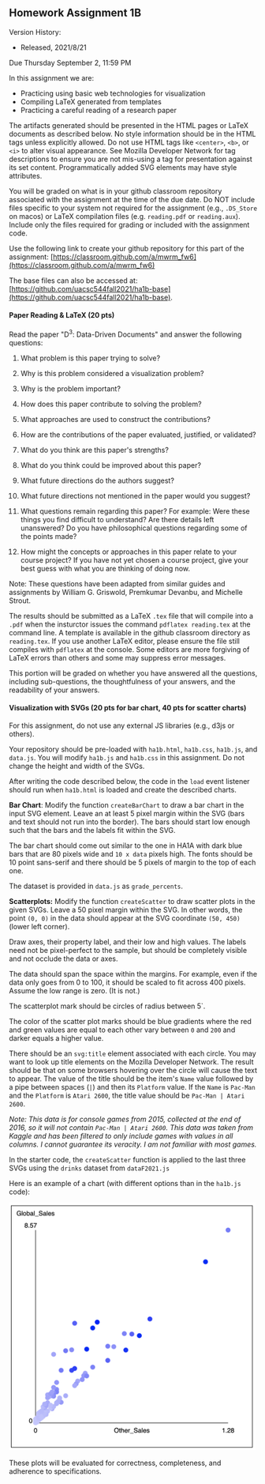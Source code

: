 ## Homework Assignment 1B

Version History: 

- Released, 2021/8/21

Due Thursday September 2, 11:59 PM 


In this assignment we are:

- Practicing using basic web technologies for visualization
- Compiling LaTeX generated from templates
- Practicing a careful reading of a research paper

The artifacts generated should be presented in the HTML pages or LaTeX
documents as described below. No style information should be in the HTML tags
unless explicitly allowed. Do not use HTML tags like `<center>`, `<b>`, or
`<i>` to alter visual appearance. See Mozilla Developer Network for tag
descriptions to ensure you are not mis-using a tag for presentation against
its set content. Programmatically added SVG elements may have style
attributes.

You will be graded on what is in your github classroom repository associated
with the assignment at the time of the due date. Do NOT include files specific
to your system not required for the assignment (e.g., `.DS_Store` on macos) or
LaTeX compilation files (e.g. `reading.pdf` or `reading.aux`). Include only
the files required for grading or included with the assignment code.


Use the following link to create your github repository for this part of the
assignment: [https://classroom.github.com/a/mwrm_fw6](https://classroom.github.com/a/mwrm_fw6)

The base files can also be accessed at: [https://github.com/uacsc544fall2021/ha1b-base](https://github.com/uacsc544fall2021/ha1b-base).

#### Paper Reading & LaTeX (20 pts)

Read the paper "D<sup>3</sup>: Data-Driven Documents" and answer the following
questions:


1. What problem is this paper trying to solve?

2. Why is this problem considered a visualization problem?

3. Why is the problem important?

4. How does this paper contribute to solving the problem? 

5. What approaches are used to construct the contributions?

6. How are the contributions of the paper evaluated, justified, or validated? 

7. What do you think are this paper's strengths? 

8. What do you think could be improved about this paper?

9. What future directions do the authors suggest? 

10. What future directions not mentioned in the paper would you suggest?

11. What questions remain regarding this paper? For example: Were these things
   you find difficult to understand? Are there details left unanswered? Do you
have philosophical questions regarding some of the points made?

12. How might the concepts or approaches in this paper relate to your course
   project? If you have not yet chosen a course project, give your best guess
with what you are thinking of doing now.

Note: These questions have been adapted from similar guides and assignments by
William G. Griswold, Premkumar Devanbu, and Michelle Strout.

The results should be submitted as a LaTeX `.tex` file that will compile into
a `.pdf` when the insturctor issues the command `pdflatex reading.tex` at the
command line. A template is available in the github classroom directory as
`reading.tex`. If you use another LaTeX editor, please ensure the file still
compiles with `pdflatex` at the console. Some editors are more forgiving of
LaTeX errors than others and some may suppress error messages.

This portion will be graded on whether you have answered all the questions,
including sub-questions, the thoughtfulness of your answers, and the
readability of your answers.


#### Visualization with SVGs (20 pts for bar chart, 40 pts for scatter charts)

For this assignment, do not use any external JS libraries (e.g., d3js or
others). 

Your repository should be pre-loaded with `ha1b.html`, `ha1b.css`, `ha1b.js`,
and `data.js`.  You will modify `ha1b.js` and `ha1b.css` in this assignment.
Do not change the height and width of the SVGs.

After writing the code described below, the code in the `load` event listener
should run when `ha1b.html` is loaded and create the described charts. 

**Bar Chart**: Modify the function `createBarChart` to draw a bar chart in the
input SVG element. Leave an at least 5 pixel margin within the SVG (bars and
text should not run into the border). The bars should start low enough such
that the bars and the labels fit within the SVG. 

The bar chart should come out similar to the one in HA1A with dark blue bars
that are 80 pixels wide and `10 x data` pixels high. The fonts should be 10
point sans-serif and there should be 5 pixels of margin to the top of each
one.

The dataset is provided in `data.js` as `grade_percents`.

**Scatterplots:** Modify the function `createScatter` to draw scatter plots in
the given SVGs.  Leave a 50 pixel margin within the SVG. In other words, the
point `(0, 0)` in the data should appear at the SVG coordinate `(50, 450)`
(lower left corner). 

Draw axes, their property label, and their low and high values. The labels
need not be pixel-perfect to the sample, but should be completely visible and
not occlude the data or axes.

The data should span the space within the margins. For example, even if the
data only goes from 0 to 100, it should be scaled to fit across 400 pixels.
Assume the low range is zero. (It is not.)

The scatterplot mark should be circles of radius between 5`.  

The color of the scatter plot marks should be blue gradients where the red and
green values are equal to each other vary between `0` and `200` and darker
equals a higher value. 

There should be an `svg:title` element associated with each circle. You may
want to look up title elements on the Mozilla Developer Network. The result
should be that on some browsers hovering over the circle will cause the text
to appear. The value of the title should be the item's `Name` value
followed by a pipe between spaces (` | `) and then its `Platform` value. If the `Name` is
`Pac-Man` and the `Platform` is `Atari 2600`, the title value should be
`Pac-Man | Atari 2600`.

*Note: This data is for console games from 2015, collected at the end of 2016,
so it will not contain `Pac-Man | Atari 2600`. This data was taken from Kaggle
and has been filtered to only include games with values in all columns. I
cannot guarantee its veracity. I am not familiar with most games.*

In the starter code, the `createScatter` function is applied to the last three
SVGs using the `drinks` dataset from `dataF2021.js`

Here is an example of a chart (with different options than in the `ha1b.js` code):

<img src="images/544-HA1B-Scatter.png" width=500>


These plots will be evaluated for correctness, completeness, and adherence to
specifications.

